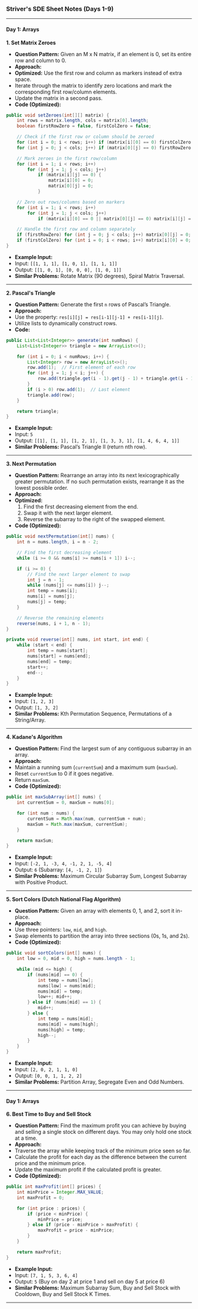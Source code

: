 ### Striver's SDE Sheet Notes (Days 1-9)

  ---

  #### **Day 1: Arrays**

  **1. Set Matrix Zeroes**
  - **Question Pattern:** Given an M x N matrix, if an element is 0, set its entire row and column to 0.
  - **Approach:**
  - **Optimized:** Use the first row and column as markers instead of extra space.
  - Iterate through the matrix to identify zero locations and mark the corresponding first row/column elements.
  - Update the matrix in a second pass.
  - **Code (Optimized):**
  ```java
  public void setZeroes(int[][] matrix) {
      int rows = matrix.length, cols = matrix[0].length;
      boolean firstRowZero = false, firstColZero = false;

      // Check if the first row or column should be zeroed
      for (int i = 0; i < rows; i++) if (matrix[i][0] == 0) firstColZero = true;
      for (int j = 0; j < cols; j++) if (matrix[0][j] == 0) firstRowZero = true;

      // Mark zeroes in the first row/column
      for (int i = 1; i < rows; i++)
          for (int j = 1; j < cols; j++)
              if (matrix[i][j] == 0) {
                  matrix[i][0] = 0;
                  matrix[0][j] = 0;
              }

      // Zero out rows/columns based on markers
      for (int i = 1; i < rows; i++)
          for (int j = 1; j < cols; j++)
              if (matrix[i][0] == 0 || matrix[0][j] == 0) matrix[i][j] = 0;

      // Handle the first row and column separately
      if (firstRowZero) for (int j = 0; j < cols; j++) matrix[0][j] = 0;
      if (firstColZero) for (int i = 0; i < rows; i++) matrix[i][0] = 0;
  }
  ```
  - **Example Input:**
  - Input: `[[1, 1, 1], [1, 0, 1], [1, 1, 1]]`
  - Output: `[[1, 0, 1], [0, 0, 0], [1, 0, 1]]`
  - **Similar Problems:** Rotate Matrix (90 degrees), Spiral Matrix Traversal.

  ---

  **2. Pascal's Triangle**
  - **Question Pattern:** Generate the first `n` rows of Pascal’s Triangle.
  - **Approach:**
  - Use the property: `res[i][j] = res[i-1][j-1] + res[i-1][j]`.
  - Utilize lists to dynamically construct rows.
  - **Code:**
  ```java
  public List<List<Integer>> generate(int numRows) {
      List<List<Integer>> triangle = new ArrayList<>();

      for (int i = 0; i < numRows; i++) {
          List<Integer> row = new ArrayList<>();
          row.add(1);  // First element of each row
          for (int j = 1; j < i; j++) {
              row.add(triangle.get(i - 1).get(j - 1) + triangle.get(i - 1).get(j));
          }
          if (i > 0) row.add(1);  // Last element
          triangle.add(row);
      }

      return triangle;
  }
  ```
  - **Example Input:**
  - Input: `5`
  - Output: `[[1], [1, 1], [1, 2, 1], [1, 3, 3, 1], [1, 4, 6, 4, 1]]`
  - **Similar Problems:** Pascal’s Triangle II (return nth row).

  ---

  **3. Next Permutation**
  - **Question Pattern:** Rearrange an array into its next lexicographically greater permutation. If no such permutation exists, rearrange it as the lowest possible order.
  - **Approach:**
  - **Optimized:**
      1. Find the first decreasing element from the end.
      2. Swap it with the next larger element.
      3. Reverse the subarray to the right of the swapped element.
  - **Code (Optimized):**
  ```java
  public void nextPermutation(int[] nums) {
      int n = nums.length, i = n - 2;

      // Find the first decreasing element
      while (i >= 0 && nums[i] >= nums[i + 1]) i--;

      if (i >= 0) {
          // Find the next larger element to swap
          int j = n - 1;
          while (nums[j] <= nums[i]) j--;
          int temp = nums[i];
          nums[i] = nums[j];
          nums[j] = temp;
      }

      // Reverse the remaining elements
      reverse(nums, i + 1, n - 1);
  }

  private void reverse(int[] nums, int start, int end) {
      while (start < end) {
          int temp = nums[start];
          nums[start] = nums[end];
          nums[end] = temp;
          start++;
          end--;
      }
  }
  ```
  - **Example Input:**
  - Input: `[1, 2, 3]`
  - Output: `[1, 3, 2]`
  - **Similar Problems:** Kth Permutation Sequence, Permutations of a String/Array.

  ---

  **4. Kadane's Algorithm**
  - **Question Pattern:** Find the largest sum of any contiguous subarray in an array.
  - **Approach:**
  - Maintain a running sum (`currentSum`) and a maximum sum (`maxSum`).
  - Reset `currentSum` to 0 if it goes negative.
  - Return `maxSum`.
  - **Code (Optimized):**
  ```java
  public int maxSubArray(int[] nums) {
      int currentSum = 0, maxSum = nums[0];

      for (int num : nums) {
          currentSum = Math.max(num, currentSum + num);
          maxSum = Math.max(maxSum, currentSum);
      }

      return maxSum;
  }
  ```
  - **Example Input:**
  - Input: `[-2, 1, -3, 4, -1, 2, 1, -5, 4]`
  - Output: `6` (Subarray: `[4, -1, 2, 1]`)
  - **Similar Problems:** Maximum Circular Subarray Sum, Longest Subarray with Positive Product.

  ---

  **5. Sort Colors (Dutch National Flag Algorithm)**
  - **Question Pattern:** Given an array with elements 0, 1, and 2, sort it in-place.
  - **Approach:**
  - Use three pointers: `low`, `mid`, and `high`.
  - Swap elements to partition the array into three sections (0s, 1s, and 2s).
  - **Code (Optimized):**
  ```java
  public void sortColors(int[] nums) {
      int low = 0, mid = 0, high = nums.length - 1;

      while (mid <= high) {
          if (nums[mid] == 0) {
              int temp = nums[low];
              nums[low] = nums[mid];
              nums[mid] = temp;
              low++; mid++;
          } else if (nums[mid] == 1) {
              mid++;
          } else {
              int temp = nums[mid];
              nums[mid] = nums[high];
              nums[high] = temp;
              high--;
          }
      }
  }
  ```
  - **Example Input:**
  - Input: `[2, 0, 2, 1, 1, 0]`
  - Output: `[0, 0, 1, 1, 2, 2]`
  - **Similar Problems:** Partition Array, Segregate Even and Odd Numbers.

  ---

  #### **Day 1: Arrays**

  **6. Best Time to Buy and Sell Stock**

  - **Question Pattern:** Find the maximum profit you can achieve by buying and selling a single stock on different days. You may only hold one stock at a time.
  - **Approach:**
  - Traverse the array while keeping track of the minimum price seen so far.
  - Calculate the profit for each day as the difference between the current price and the minimum price.
  - Update the maximum profit if the calculated profit is greater.
  - **Code (Optimized):**

  ```java
  public int maxProfit(int[] prices) {
      int minPrice = Integer.MAX_VALUE;
      int maxProfit = 0;

      for (int price : prices) {
          if (price < minPrice) {
              minPrice = price;
          } else if (price - minPrice > maxProfit) {
              maxProfit = price - minPrice;
          }
      }

      return maxProfit;
  }
  ```

  - **Example Input:**
  - Input: `[7, 1, 5, 3, 6, 4]`
  - Output: `5` (Buy on day 2 at price 1 and sell on day 5 at price 6)
  - **Similar Problems:** Maximum Subarray Sum, Buy and Sell Stock with Cooldown, Buy and Sell Stock K Times.

  ---